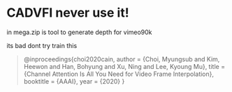 # CADVFI never use it!


in mega.zip is tool to generate depth for vimeo90k

its bad dont try train this

>@inproceedings{choi2020cain,
>    author = {Choi, Myungsub and Kim, Heewon and Han, Bohyung and Xu, Ning and Lee, Kyoung Mu},
>     title = {Channel Attention Is All You Need for Video Frame Interpolation},
>     booktitle = {AAAI},
>     year = {2020}
>}

